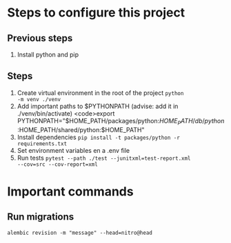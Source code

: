# Steps to configure this project
## Previous steps
1. Install python and pip

## Steps
1. Create virtual environment in the root of the project 
<code>python -m venv ./venv</code>
2. Add important paths to $PYTHONPATH (advise: add it in ./venv/bin/activate)
<code>export PYTHONPATH="$HOME_PATH/packages/python:$HOME_PATH/db/python:$HOME_PATH/shared/python:$HOME_PATH"</code>
3. Install dependencies
<code>pip install -t packages/python -r requirements.txt</code>
4. Set environment variables en a .env file 
5. Run tests
<code>pytest --path ./test --junitxml=test-report.xml --cov=src --cov-report=xml</code>


# Important commands
## Run migrations
<code>alembic revision -m "message" --head=nitro@head</code>